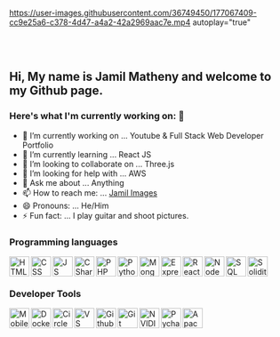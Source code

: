 https://user-images.githubusercontent.com/36749450/177067409-cc9e25a6-c378-4d47-a4a2-42a2969aac7e.mp4 autoplay="true"

<br><br/>
## Hi, My name is Jamil Matheny and welcome to my Github page.

### Here's what I'm currently working on: 👋

- 🔭 I’m currently working on ... Youtube & Full Stack Web Developer Portfolio
- 🌱 I’m currently learning ... React JS
- 👯 I’m looking to collaborate on ... Three.js
- 🤔 I’m looking for help with ... AWS
- 💬 Ask me about ... Anything
- 📫 How to reach me: ... [Jamil Images](http://www.jamilimages.com/contact)
- 😄 Pronouns: ... He/Him
- ⚡ Fun fact: ... I play guitar and shoot pictures.

### Programming languages
<img align="left" alt="HTML" width="36px" src="https://user-images.githubusercontent.com/36749450/177061186-fae2ca56-0d6d-4b7e-82d4-b1994ffe0ac0.png" />
<img align="left" alt="CSS" width="36px" src="https://user-images.githubusercontent.com/36749450/177061183-be13e28c-8239-454c-89bb-305f167e4cd8.png" />
<img align="left" alt="JS" width="36px" src="https://user-images.githubusercontent.com/36749450/177061328-6beb2683-e60c-4aef-bc90-3b0266503df8.png" />
<img align="left" alt="C Sharp" width="36px" src="https://user-images.githubusercontent.com/36749450/177061419-531d23ef-ada9-4922-8c39-d9481b7c3225.svg" />
<img align="left" alt="PHP" width="36px" src="https://user-images.githubusercontent.com/36749450/177062060-d9001d61-4cd9-4b22-b101-3e682d547b8d.png" />
<img align="left" alt="Python" width="36px" src="https://user-images.githubusercontent.com/36749450/177064625-625d95f3-ff78-41dd-af73-b38a52e4030c.svg" />
<img align="left" alt="Mongo DB" width="36px" src="https://user-images.githubusercontent.com/36749450/177061842-11d38c3f-752c-42ea-a072-11a9ecafe357.svg" />
<img align="left" alt="Express JS" width="36px" src="https://user-images.githubusercontent.com/36749450/177061902-88c0a898-fc24-43a0-bb2f-8c9d0d6895ea.png" />
<img align="left" alt="React" width="36px" src="https://user-images.githubusercontent.com/36749450/177061333-c348936b-7aa6-4a3e-a408-c525d478f4e5.png" />
<img align="left" alt="Node JS" width="36px" src="https://user-images.githubusercontent.com/36749450/177061691-8238df72-82ec-4653-a371-f438dec89de4.png" />
<img align="left" alt="SQL" width="36px" src="https://user-images.githubusercontent.com/36749450/177061783-c6c445a0-a064-4094-a14f-7365cd955f01.png" />
<img align="left" alt="Solidity" width="36px" src="https://user-images.githubusercontent.com/36749450/177066400-d12ac619-17d1-408f-8d3b-d6eca3f0998b.svg" />


<br><br/>

### Developer Tools
<img align="left" alt="Mobile Dev" width="36px" src="https://user-images.githubusercontent.com/36749450/177062150-e0b37c76-ac6f-45b6-b82b-d565b2d79023.png" />
<img align="left" alt="Docker" width="36px" src="https://user-images.githubusercontent.com/36749450/177062468-6ec488a9-aa72-4ee6-adca-94c8c71df004.svg" />
<img align="left" alt="Circle CI" width="36px" src="https://user-images.githubusercontent.com/36749450/177062519-ef1b7a6f-54ca-4764-95a7-ab5097dd7fda.png" />
<img align="left" alt="VS Code" width="36px" src="https://user-images.githubusercontent.com/36749450/177062650-ef09b71f-8cc8-48be-b844-05b5856d4f1a.png" />
<img align="left" alt="Github" width="36px" src="https://user-images.githubusercontent.com/36749450/177064697-6a05b929-79ae-4bcd-aa27-6cdc4d181427.svg" />
<img align="left" alt="Git" width="36px" src="https://user-images.githubusercontent.com/36749450/177064788-1a7b909b-61f3-492e-8825-02d942af17d7.svg" />
<img align="left" alt="NVIDIA Cuda" width="36px" src="https://user-images.githubusercontent.com/36749450/177064930-66700e5e-0e5f-4e40-9f7b-ff6fa06b5d91.svg" />
<img align="left" alt="Pycharm" width="36px" src="https://user-images.githubusercontent.com/36749450/177065120-cc613933-0ba4-45f8-98cc-880156b73160.png" />
<img align="left" alt="Apache" width="36px" src="https://user-images.githubusercontent.com/36749450/177065683-326092db-6b32-4bec-af1f-fe0466634297.svg" />



